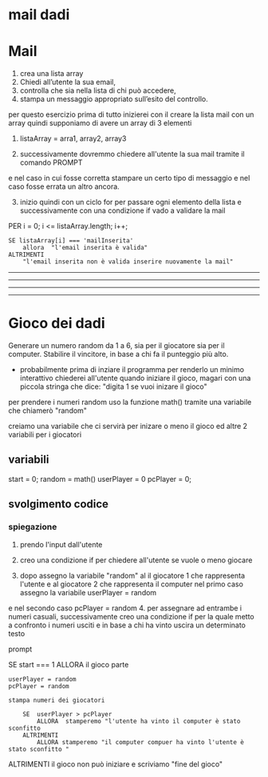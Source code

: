 # mail dadi


# Mail
1. crea una lista array
2. Chiedi all’utente la sua email,
3. controlla che sia nella lista di chi può accedere,
4. stampa un messaggio appropriato sull’esito del controllo.

per questo esercizio prima di tutto inizierei con il creare la lista mail con un array quindi supponiamo di avere un array di 3 elementi 

1. listaArray = arra1, array2, array3 

2. successivamente dovremmo chiedere all'utente la sua mail tramite il comando PROMPT 

e  nel caso in cui fosse corretta stampare un certo tipo di messaggio e nel caso fosse errata un altro ancora.

3. inizio quindi con un ciclo for per passare ogni elemento della lista e successivamente con una condizione if vado a validare la mail   

PER i = 0; i <= listaArray.length; i++; 

    SE listaArray[i] === 'mailInserita'
        allora  "l'email inserita è valida"
    ALTRIMENTI
        "l'email inserita non è valida inserire nuovamente la mail"

<hr>
<hr>
<hr>
<hr>

# Gioco dei dadi
Generare un numero random da 1 a 6, sia per il giocatore sia per il computer.
Stabilire il vincitore, in base a chi fa il punteggio più alto.

- probabilmente prima di inziare il programma per renderlo un minimo interattivo chiederei all'utente quando iniziare il gioco, magari con una piccola stringa che dice: "digita 1 se vuoi inizare il gioco"

per prendere i numeri random uso la funzione math() tramite una variabile che chiamerò "random"

creiamo una variabile che ci servirà per inizare o meno il gioco ed altre 2 variabili per i giocatori

## variabili
start = 0;
random = math()
userPlayer = 0
pcPlayer = 0;



## svolgimento codice

### spiegazione

1. prendo l'input dall'utente

2. creo una condizione if per chiedere all'utente se vuole o meno giocare

3. dopo assegno la variabile "random" al il giocatore 1 che rappresenta l'utente e al giocatore 2 che rappresenta il computer nel primo caso assegno la variabile userPlayer = random

e nel secondo caso pcPlayer = random
4.  per assegnare ad entrambe i numeri casuali,
successivamente creo una condizione if per la quale metto a confronto i numeri usciti e in base a chi ha vinto uscira un determinato testo


prompt

SE start === 1 
    ALLORA il gioco parte 

    userPlayer = random
    pcPlayer = random

    stampa numeri dei giocatori

        SE  userPlayer > pcPlayer
            ALLORA  stamperemo "l'utente ha vinto il computer è stato sconfitto
        ALTRIMENTI 
            ALLORA stamperemo "il computer compuer ha vinto l'utente è stato sconfitto "

ALTRIMENTI
    il gioco non può iniziare e scriviamo "fine del gioco"



